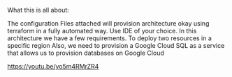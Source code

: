 What this is all about:

The configuration Files attached will provision architecture okay using terraform in a fully automated way. Use IDE of your choice.
In this architecture we have a few requirements. To deploy two resources in a specific region 
Also, we  need to provision a Google Cloud SQL as a service that allows us to provision databases on Google Cloud

https://youtu.be/yo5m4RMrZR4
